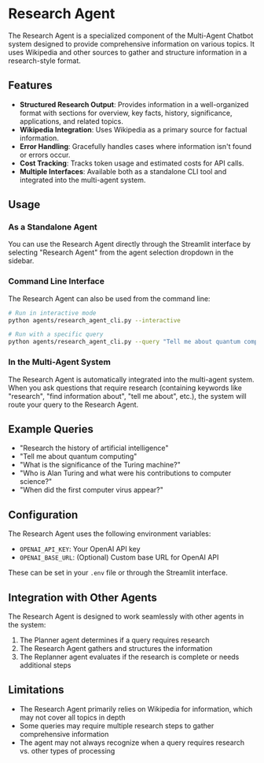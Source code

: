 # Research Agent

The Research Agent is a specialized component of the Multi-Agent Chatbot system designed to provide comprehensive information on various topics. It uses Wikipedia and other sources to gather and structure information in a research-style format.

## Features

- **Structured Research Output**: Provides information in a well-organized format with sections for overview, key facts, history, significance, applications, and related topics.
- **Wikipedia Integration**: Uses Wikipedia as a primary source for factual information.
- **Error Handling**: Gracefully handles cases where information isn't found or errors occur.
- **Cost Tracking**: Tracks token usage and estimated costs for API calls.
- **Multiple Interfaces**: Available both as a standalone CLI tool and integrated into the multi-agent system.

## Usage

### As a Standalone Agent

You can use the Research Agent directly through the Streamlit interface by selecting "Research Agent" from the agent selection dropdown in the sidebar.

### Command Line Interface

The Research Agent can also be used from the command line:

```bash
# Run in interactive mode
python agents/research_agent_cli.py --interactive

# Run with a specific query
python agents/research_agent_cli.py --query "Tell me about quantum computing"
```

### In the Multi-Agent System

The Research Agent is automatically integrated into the multi-agent system. When you ask questions that require research (containing keywords like "research", "find information about", "tell me about", etc.), the system will route your query to the Research Agent.

## Example Queries

- "Research the history of artificial intelligence"
- "Tell me about quantum computing"
- "What is the significance of the Turing machine?"
- "Who is Alan Turing and what were his contributions to computer science?"
- "When did the first computer virus appear?"

## Configuration

The Research Agent uses the following environment variables:

- `OPENAI_API_KEY`: Your OpenAI API key
- `OPENAI_BASE_URL`: (Optional) Custom base URL for OpenAI API

These can be set in your `.env` file or through the Streamlit interface.

## Integration with Other Agents

The Research Agent is designed to work seamlessly with other agents in the system:

1. The Planner agent determines if a query requires research
2. The Research Agent gathers and structures the information
3. The Replanner agent evaluates if the research is complete or needs additional steps

## Limitations

- The Research Agent primarily relies on Wikipedia for information, which may not cover all topics in depth
- Some queries may require multiple research steps to gather comprehensive information
- The agent may not always recognize when a query requires research vs. other types of processing 